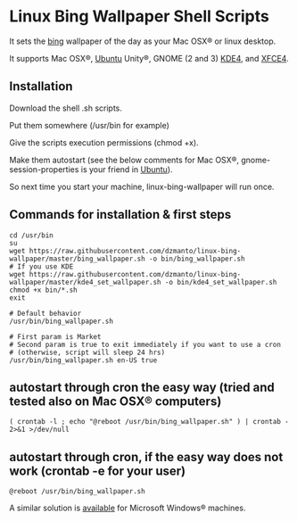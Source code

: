 # Linux Bing Wallpaper Shell Scripts

It sets the <a href="http://www.bing.com">bing</a> wallpaper of the day as your Mac OSX® or linux desktop.

It supports Mac OSX®, <a href="https://www.ubuntu.com/">Ubuntu</a> Unity®, GNOME (2 and 3) <a href="https://www.kde.org/">KDE4</a>, and <a href="http://xfce.org/">XFCE4</a>.

## Installation

Download the shell .sh scripts.

Put them somewhere (/usr/bin for example)

Give the scripts execution permissions (chmod +x).

Make them autostart (see the below comments for Mac OSX®, gnome-session-properties is your friend in <a href="https://www.ubuntu.com/">Ubuntu</a>).

So next time you start your machine, linux-bing-wallpaper will run once.

## Commands for installation & first steps
```
cd /usr/bin
su
wget https://raw.githubusercontent.com/dzmanto/linux-bing-wallpaper/master/bing_wallpaper.sh -o bin/bing_wallpaper.sh
# If you use KDE
wget https://raw.githubusercontent.com/dzmanto/linux-bing-wallpaper/master/kde4_set_wallpaper.sh -o bin/kde4_set_wallpaper.sh
chmod +x bin/*.sh
exit

# Default behavior
/usr/bin/bing_wallpaper.sh

# First param is Market
# Second param is true to exit immediately if you want to use a cron
# (otherwise, script will sleep 24 hrs)
/usr/bin/bing_wallpaper.sh en-US true
```

## autostart through cron the easy way (tried and tested also on Mac OSX® computers)
```
( crontab -l ; echo "@reboot /usr/bin/bing_wallpaper.sh" ) | crontab - 2>&1 >/dev/null
```

## autostart through cron, if the easy way does not work (crontab -e for your user)
```
@reboot /usr/bin/bing_wallpaper.sh
```
<p>A similar solution is <a href="https://github.com/dzmanto/bang">available</a> for Microsoft Windows® machines. </p>
